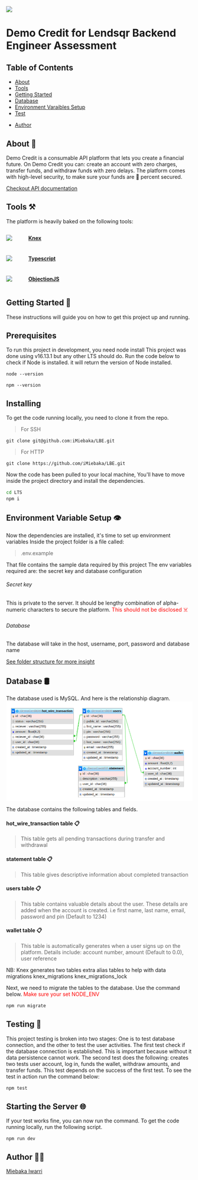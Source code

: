 <img src="https://www.lendsqr.com/assets/icons/header-logo.svg" align="center"  />

# Demo Credit for Lendsqr Backend Engineer Assessment

## Table of Contents

- [About](#about)
- [Tools](#tools)
- [Getting Started](#getting_started)
- [Database](#database)
- [Environment Varaibles Setup](#env)
- [Test](#test)
<!-- - [OTP code](#otp) -->
- [Author](#contributor)

## About <a name = "about"></a> 🏦

Demo Credit is a consumable API platform that lets you create a financial future. On Demo Credit you can: create an account with zero charges, transfer funds, and withdraw funds with zero delays. The platform comes with high-level security, to make sure your funds are 💯 percent secured.

[Checkout API documentation](https://demo-credit-nzo5.onrender.com)
## Tools  <a name = "tools"></a> ⚒️
The platform is heavily baked on the following tools:

<div style="display: flex; align-items: center">
<img src="https://knexjs.org/knex-logo.png" width="40"/> <b style="margin-left: 10px"> 

[Knex](https://knexjs.org/)
 </b>
</div>
<div style="display: flex; align-items: center; margin-top: 10px">
<img src="https://img.icons8.com/color/512/typescript.png" width="40"/> <b style="margin-left: 10px"> 

[Typescript](https://www.typescriptlang.org/)
</b>
</div>

<div style="display: flex; align-items: center; margin-top: 10px">
<img src="https://img.icons8.com/material-outlined/512/no-image.png" width="40"/> <b style="margin-left: 10px">

[ObjectionJS](https://vincit.github.io/objection.js/)
</b>
</div>

## Getting Started <a name = "getting_started"></a> 🏁
These instructions will guide you on how to get this project up and running.

## Prerequisites 

To run this project in development, you need node install
This project was done using v16.13.1 but any other LTS should do.
Run the code below to check if Node is installed. it will return the version of Node installed.

```
node --version
```

```
npm --version
```

## Installing 

To get the code running locally, you need to clone it from the repo.
> For SSH

```
git clone git@github.com:iMiebaka/LBE.git
```

> For HTTP

```
git clone https://github.com/iMiebaka/LBE.git
```

Now the code has been pulled to your local machine, You'll have to move inside the project directory and install the dependencies. 
```sh
cd LTS
npm i
```

## Environment Variable Setup 👁️ <a name = "env"></a>
Now the dependencies are installed, it's time to set up environment variables Inside the project folder is a file called:
> .env.example

That file contains the sample data required by this project
The env variables required are: the secret key and database configuration
 <!-- and email(optional) -->
###### Secret key
This is private to the server. It should be lengthy combination of alpha-numeric characters to secure the platform. <span style="color:red"> This should not be disclosed ☠️</span>
###### Database
The database will take in the host, username, port, password and database name
<!-- ###### Email
To set up email you'll need the SMTP hostname, username and password -->
[See folder structure for more insight](https://github.com/iMiebaka/LBE/blob/master/.env.development)


## Database <a name = "database"></a> 🛢️
The database used is MySQL. And here is the relationship diagram.
<img alt="database_relationship_image" align="center" src="https://github.com/iMiebaka/LBE/blob/master/datbase-relations.png?raw=true">

The database contains the following tables and fields.
#### hot_wire_transaction table 📋
> This table gets all pending transactions during transfer and withdrawal

#### statement table 📋
> This table gives descriptive information about completed transaction

#### users table 📋
>This table contains valuable details about the user. These details are added when the account is created. i.e first name, last name, email, password and pin (Default to 1234)
#### wallet table 📋
> This table is automatically generates when a user signs up on the platform. Details include: account number, amount (Default to 0.0), user reference

NB: Knex generates two tables extra alias tables to help with data migrations
knex_migrations
knex_migrations_lock

Next, we need to migrate the tables to the database. Use the command below. <span style="color:red"> Make sure your set NODE_ENV </span>
```sh
npm run migrate
```

## Testing <a name = "test"></a> 🧪
This project testing is broken into two stages: One is to test database connection, and the other to test the user activities.
The first test check if the database connection is established. This is important because without it data persistence cannot work.
The second test does the following: creates two tests user account, log in, funds the wallet, withdraw amounts, and transfer funds. This test depends on the success of the first test.
To see the test in action run the command below:
```sh
npm test
```

## Starting the Server 🌐

If your test works fine, you can now run the command. To get the code running locally, run the following script.

```
npm run dev
```

<!-- ## Getting OTP <a name = "otp"></a> 🗝️
##### When do I get it?

>The OTP is used to validate the user. This will be required when attempting to transfer or withdraw funds.

##### How to get it?

> The OTP code will be displayed on the logs during development, and the code will be sent via registered email during production. -->

## Author <a name = "contributor"></a> 👨‍💻️
[Miebaka Iwarri](https://github.com/iMiebaka)
